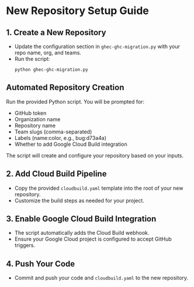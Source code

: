 # New Repository Setup Guide

## 1. Create a New Repository

- Update the configuration section in `ghec-ghc-migration.py` with your repo name, org, and teams.
- Run the script:
  ```
  python ghec-ghc-migration.py
  ```

## Automated Repository Creation

Run the provided Python script. You will be prompted for:
- GitHub token
- Organization name
- Repository name
- Team slugs (comma-separated)
- Labels (name:color, e.g., bug:d73a4a)
- Whether to add Google Cloud Build integration

The script will create and configure your repository based on your inputs.

## 2. Add Cloud Build Pipeline

- Copy the provided `cloudbuild.yaml` template into the root of your new repository.
- Customize the build steps as needed for your project.

## 3. Enable Google Cloud Build Integration

- The script automatically adds the Cloud Build webhook.
- Ensure your Google Cloud project is configured to accept GitHub triggers.

## 4. Push Your Code

- Commit and push your code and `cloudbuild.yaml` to the new repository.
